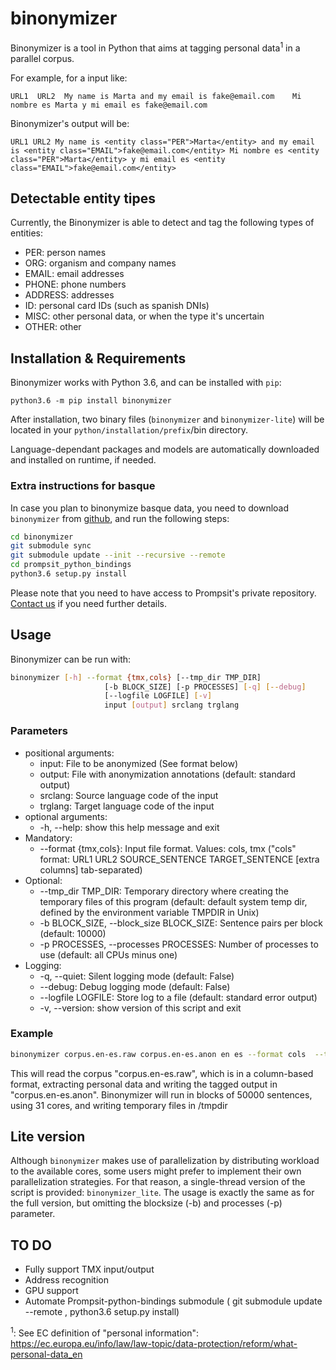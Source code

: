 # binonymizer

Binonymizer is a tool in Python that aims at tagging personal data<sup>1</sup> in a parallel corpus.

For example, for a input like:

```
URL1  URL2  My name is Marta and my email is fake@email.com    Mi nombre es Marta y mi email es fake@email.com
```

Binonymizer's output will be:

```
URL1 URL2 My name is <entity class="PER">Marta</entity> and my email is <entity class="EMAIL">fake@email.com</entity> Mi nombre es <entity class="PER">Marta</entity> y mi email es <entity class="EMAIL">fake@email.com</entity>
```
## Detectable entity tipes

Currently, the Binonymizer is able to detect and tag the following types of entities:

* PER: person names
* ORG: organism and company names
* EMAIL: email addresses
* PHONE: phone numbers
* ADDRESS: addresses
* ID: personal card IDs (such as spanish DNIs)
* MISC: other personal data, or when the type it's uncertain 
* OTHER: other

## Installation & Requirements

Binonymizer works with Python 3.6, and can be installed with `pip`:

```
python3.6 -m pip install binonymizer
```

After installation, two  binary files (`binonymizer` and `binonymizer-lite`) will be located in your `python/installation/prefix`/bin directory.

Language-dependant packages and models are automatically downloaded and installed on runtime, if needed.

### Extra instructions for basque

In case you plan to binonymize basque data, you need to download `binonymizer` from [github](http://github.com/bitextor/binonymizer), and run the following steps:

```bash
cd binonymizer
git submodule sync
git submodule update --init --recursive --remote
cd prompsit_python_bindings
python3.6 setup.py install
```
Please note that you need to have access to Prompsit's private repository. [Contact us](mailto:help@prompsit.com) if you need further details.

## Usage

Binonymizer can be run with:

```bash
binonymizer [-h] --format {tmx,cols} [--tmp_dir TMP_DIR]
                     [-b BLOCK_SIZE] [-p PROCESSES] [-q] [--debug]
                     [--logfile LOGFILE] [-v]
                     input [output] srclang trglang
```


### Parameters
* positional arguments:
  * input: File to be anonymized (See format below)
  * output: File with anonymization annotations (default: standard output)
  * srclang: Source language code of the input
  * trglang: Target language code of the input
* optional arguments:
  * -h, --help: show this help message and exit
* Mandatory:
  * --format {tmx,cols}: Input file format. Values: cols, tmx  ("cols" format: URL1 URL2 SOURCE_SENTENCE TARGET_SENTENCE [extra columns] tab-separated)
* Optional:
  * --tmp_dir TMP_DIR: Temporary directory where creating the temporary files of this program (default: default system temp dir, defined by the environment variable TMPDIR in Unix)
  * -b BLOCK_SIZE, --block_size BLOCK_SIZE: Sentence pairs per block (default: 10000)
  * -p PROCESSES, --processes PROCESSES: Number of processes to use (default: all CPUs minus one)
* Logging:
  * -q, --quiet: Silent logging mode (default: False)
  * --debug: Debug logging mode (default: False)
  * --logfile LOGFILE: Store log to a file (default: standard error output)
  * -v, --version: show version of this script and exit

### Example
```bash
binonymizer corpus.en-es.raw corpus.en-es.anon en es --format cols  --tmp_dir /tmpdir -b50000 -p31 
```
This will read the corpus "corpus.en-es.raw", which is in a column-based format, extracting personal data and writing the tagged output in "corpus.en-es.anon". Binonymizer will run in blocks of 50000 sentences, using 31 cores, and writing temporary files in /tmpdir


## Lite version

Although `binonymizer` makes use of parallelization by distributing workload to the available cores, some users might prefer to implement their own parallelization strategies. For that reason, a single-thread version of the script is provided: `binonymizer_lite`. The usage is exactly the same as for the full version, but omitting the blocksize (-b) and processes (-p) parameter.


## TO DO
* Fully support TMX input/output
* Address recognition
* GPU support
* Automate Prompsit-python-bindings submodule ( git submodule update --remote ,  python3.6 setup.py install)



<sup>1</sup>: See EC definition of "personal information": https://ec.europa.eu/info/law/law-topic/data-protection/reform/what-personal-data_en
